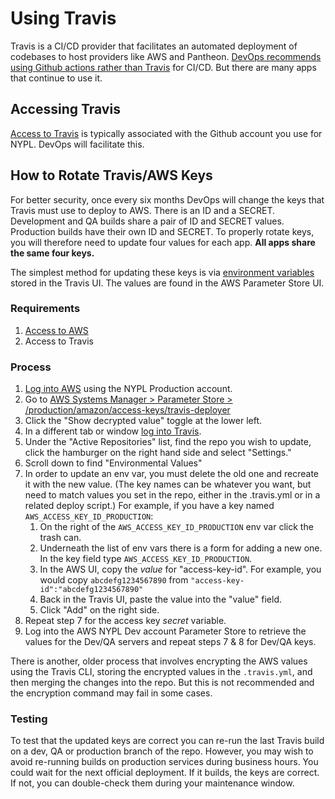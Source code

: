 # Using Travis

Travis is a CI/CD provider that facilitates an automated deployment of codebases to host providers like AWS and Pantheon. [DevOps recommends using Github actions rather than Travis](https://newyorkpubliclibrary.atlassian.net/wiki/spaces/DOPS/pages/179535874/How+do+I+migrate+from+Travis+CI+to+GitHub+Actions) for CI/CD. But there are many apps that continue to use it.

## Accessing Travis

[Access to Travis](https://app.travis-ci.com) is typically associated with the Github account you use for NYPL. DevOps will facilitate this.

## How to Rotate Travis/AWS Keys

For better security, once every six months DevOps will change the keys that Travis must use to deploy to AWS. There is an ID and a SECRET. Development and QA builds share a pair of ID and SECRET values. Production builds have their own ID and SECRET. To properly rotate keys, you will therefore need to update four values for each app. **All apps share the same four keys.**

The simplest method for updating these keys is via [environment variables](https://docs.travis-ci.com/user/environment-variables/#defining-variables-in-repository-settings) stored in the Travis UI. The values are found in the AWS Parameter Store UI.

### Requirements
1. [Access to AWS](aws-use.md)
2. Access to Travis

### Process

1. [Log into AWS](https://nypl.signin.aws.amazon.com/console) using the NYPL Production account.
2. Go to [AWS Systems Manager > Parameter Store > /production/amazon/access-keys/travis-deployer](https://us-east-1.console.aws.amazon.com/systems-manager/parameters/%252Fproduction%252Famazon%252Faccess-keys%252Ftravis-deployer/description?region=us-east-1&tab=Table#list_parameter_filters=Name:Contains:travis)
3. Click the "Show decrypted value" toggle at the lower left.
4. In a different tab or window [log into Travis](https://app.travis-ci.com/dashboard).
5. Under the "Active Repositories" list, find the repo you wish to update, click the hamburger on the right hand side and select "Settings."
6. Scroll down to find "Environmental Values"
7. In order to update an env var, you must delete the old one and recreate it with the new value. (The key names can be whatever you want, but need to match values you set in the repo, either in the .travis.yml or in a related deploy script.) For example, if you have a key named `AWS_ACCESS_KEY_ID_PRODUCTION`: 
   1. On the right of the `AWS_ACCESS_KEY_ID_PRODUCTION` env var click the trash can.
   2. Underneath the list of env vars there is a form for adding a new one. In the key field type `AWS_ACCESS_KEY_ID_PRODUCTION`. 
   3. In the AWS UI, copy the _value_ for "access-key-id". For example, you would copy `abcdefg1234567890` from `"access-key-id":"abcdefg1234567890"`
   4. Back in the Travis UI, paste the value into the "value" field. 
   5. Click "Add" on the right side.
8. Repeat step 7 for the access key _secret_ variable.
9. Log into the AWS NYPL Dev account Parameter Store to retrieve the values for the Dev/QA servers and repeat steps 7 & 8 for Dev/QA keys.

There is another, older process that involves encrypting the AWS values using the Travis CLI, storing the encrypted values in the `.travis.yml`, and then merging the changes into the repo. But this is not recommended and the encryption command may fail in some cases.

### Testing

To test that the updated keys are correct you can re-run the last Travis build on a dev, QA or production branch of the repo. However, you may wish to avoid re-running builds on production services during business hours. You could wait for the next official deployment. If it builds, the keys are correct. If not, you can double-check them during your maintenance window.
